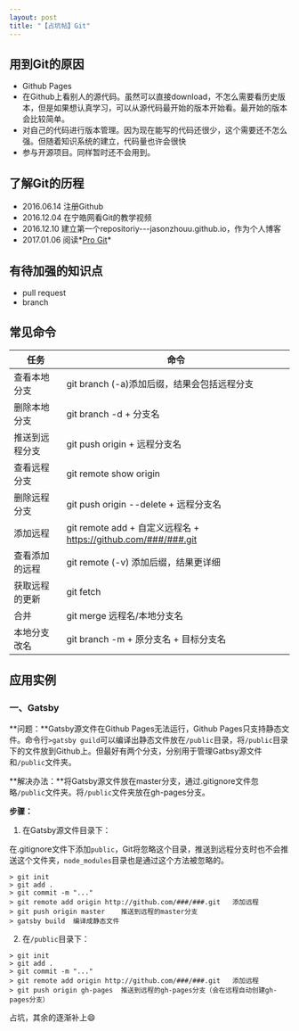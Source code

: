 ```yaml
---
layout: post
title: "【占坑帖】Git"
---
```


## 用到Git的原因

- Github Pages
- 在Github上看别人的源代码。虽然可以直接download，不怎么需要看历史版本，但是如果想认真学习，可以从源代码最开始的版本开始看。最开始的版本会比较简单。
- 对自己的代码进行版本管理。因为现在能写的代码还很少，这个需要还不怎么强。但随着知识系统的建立，代码量也许会很快
- 参与开源项目。同样暂时还不会用到。

## 了解Git的历程

- 2016.06.14 注册Github
- 2016.12.04 在宁皓网看Git的教学视频
- 2016.12.10 建立第一个repositoriy---jasonzhouu.github.io，作为个人博客
- 2017.01.06 阅读*[Pro Git](https://git-scm.com/book/zh/v2)*

## 有待加强的知识点

- pull request
- branch

## 常见命令

| 任务      | 命令                                       |
| ------- | ---------------------------------------- |
| 查看本地分支  | git branch (-a)添加后缀，结果会包括远程分支            |
| 删除本地分支  | git branch -d + 分支名                      |
| 推送到远程分支 | git push origin + 远程分支名                  |
| 查看远程分支  | git remote show origin                   |
| 删除远程分支  | git push origin  --delete + 远程分支名        |
| 添加远程    | git remote add + 自定义远程名 + https://github.com/###/###.git |
| 查看添加的远程 | git remote (-v) 添加后缀，结果更详细               |
| 获取远程的更新 | git fetch                                |
| 合并      | git merge 远程名/本地分支名                      |
| 本地分支改名  | git branch -m + 原分支名 + 目标分支名             |

## 应用实例

### 一、Gatsby

**问题：**Gatsby源文件在Github Pages无法运行，Github Pages只支持静态文件。命令行`>gatsby guild`可以编译出静态文件放在`/public`目录，将`/public`目录下的文件放到Github上。但最好有两个分支，分别用于管理Gatbsy源文件和`/public`文件夹。

**解决办法：**将Gatsby源文件放在master分支，通过.gitignore文件忽略`/public`文件夹。将`/public`文件夹放在gh-pages分支。

**步骤：**

1. 在Gatsby源文件目录下：

在.gitignore文件下添加`public`，Git将忽略这个目录，推送到远程分支时也不会推送这个文件夹，`node_modules`目录也是通过这个方法被忽略的。

```CLI
> git init
> git add .
> git commit -m "..."
> git remote add origin http://github.com/###/###.git	添加远程
> git push origin master	推送到远程的master分支
> gatsby build	编译成静态文件
```

2. 在`/public`目录下：

```CLI
> git init
> git add .
> git commit -m "..."
> git remote add origin http://github.com/###/###.git	添加远程
> git push origin gh-pages	推送到远程的gh-pages分支（会在远程自动创建gh-pages分支）
```

占坑，其余的逐渐补上:smile: